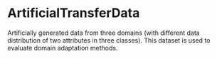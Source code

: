 # ArtificialTransferData

Artificially generated data from three domains (with different data distribution of two attributes in three classes).
This dataset is used to evaluate domain adaptation methods.
